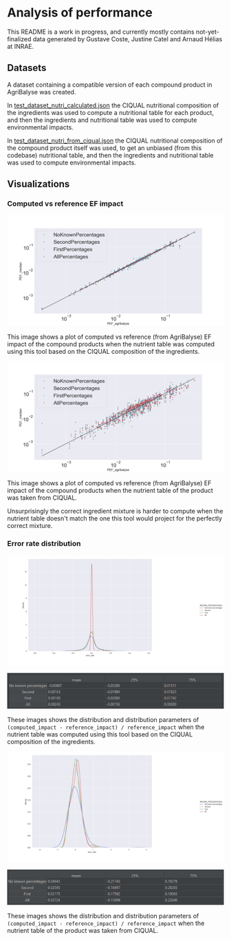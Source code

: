# Analysis of performance

This README is a work in progress, and currently mostly contains not-yet-finalized data generated by Gustave Coste, Justine Catel and Arnaud Hélias at INRAE.

## Datasets

A dataset containing a compatible version of each compound product in AgriBalyse was created.

In [test_dataset_nutri_calculated.json](test_dataset_nutri_calculated.json) the CIQUAL nutritional composition of the ingredients was used
to compute a nutritional table for each product, and then the ingredients and nutritional table was
used to compute environmental impacts.

In [test_dataset_nutri_from_ciqual.json](test_dataset_nutri_from_ciqual.json) the CIQUAL nutritional composition of the compound product itself was used, to get an unbiased (from this codebase) nutritional table, and then the ingredients and nutritional table was used to compute environmental impacts.

## Visualizations

### Computed vs reference EF impact

![Computed vs reference EF impact with self-computed nutrient tables](pef_median_vs_agri_calc.png "Computed vs reference EF impat with self-computed nutrient tables")

This image shows a plot of computed vs reference (from AgriBalyse) EF impact of the compound products when the nutrient table was computed using this tool based on the CIQUAL composition of the ingredients.


![Computed vs reference EF impact with reference nutrient tables](pef_median_vs_agri_ciqual.png "Computed vs reference EF impat with reference nutrient tables")

This image shows a plot of computed vs reference (from AgriBalyse) EF impact of the compound products when the nutrient table of the product was taken from CIQUAL.

Unsurprisingly the correct ingredient mixture is harder to compute when the nutrient table doesn't match the one this tool would project for the perfectly correct mixture.

### Error rate distribution

![Error rate distribution with self-computed nutrient tables](pef_median_vs_agri_ciqual_error_rate_density_calc.png "Error rate distribution with self-computed nutrient tables")

![Distribution parameters of error distribtuion with self-computed nutrient tables](image-2.png "Distribution parameters of error distribtuion with self-computed nutrient tables")

These images shows the distribution and distribution parameters of `(computed_impact - reference_impact) / reference_impact` when the nutrient table was computed using this tool based on the CIQUAL composition of the ingredients.

![Error rate distribution with reference nutrient tables](pef_median_vs_agri_ciqual_error_rate_density.png "Error rate distribution with reference nutrient tables")

![Distribution parameters of error distribtuion with reference nutrient tables](image-1.png "Distribution parameters of error distribtuion with reference nutrient tables")

These images shows the distribution and distribution parameters of `(computed_impact - reference_impact) / reference_impact` when the nutrient table of the product was taken from CIQUAL.



